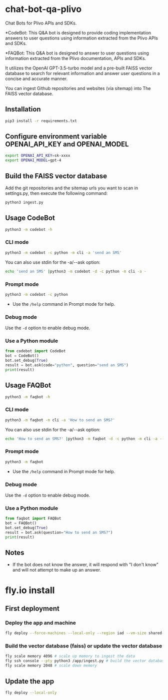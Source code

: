 # chat-bot-qa-plivo
Chat Bots for Plivo APIs and SDKs.

*CodeBot: This Q&A bot is designed to provide coding implementation answers to user questions using information extracted from the Plivo APIs and SDKs. 

*FAQBot: This Q&A bot is designed to answer to user questions using information extracted from the Plivo documentation, APIs and SDKs. 

It utilizes the OpenAI GPT-3.5-turbo model and a pre-built FAISS vector database to search for relevant information and answer user questions in a concise and accurate manner.

You can ingest Github repositories and websites (via sitemap) into The FAISS vector database.

## Installation

```bash
pip3 install -r requirements.txt
```

## Configure environment variable OPENAI_API_KEY and OPENAI_MODEL

```bash
export OPENAI_API_KEY=sk-xxxx
export OPENAI_MODEL=gpt-4
```

## Build the FAISS vector database
Add the git repositories and the sitemap urls you want to scan in settings.py, then execute the following command:
```bash
python3 ingest.py
```

## Usage CodeBot

```bash
python3 -m codebot -h
```

### CLI mode
```bash
python3 -m codebot -c python -m cli -a 'send an SMS'
```

You can also use stdin for the -a/--ask option:
```bash
echo 'send an SMS' |python3 -m codebot -d -c python -m cli -a -
```

### Prompt mode
```bash
python3 -m codebot -c python
```

- Use the `/help` command in Prompt mode for help.

### Debug mode
Use the `-d` option to enable debug mode.

### Use a Python module
```python
from codebot import CodeBot
bot = CodeBot()
bot.set_debug(True)
result = bot.ask(code="python", question="send an SMS")
print(result)
```

## Usage FAQBot

```bash
python3 -m faqbot -h
```

### CLI mode
```bash
python3 -m faqbot -m cli -a 'How to send an SMS?'
```

You can also use stdin for the -a/--ask option:
```bash
echo 'How to send an SMS?' |python3 -m faqbot -d -c python -m cli -a -
```

### Prompt mode
```bash
python3 -m faqbot
```

- Use the `/help` command in Prompt mode for help.

### Debug mode
Use the `-d` option to enable debug mode.

### Use a Python module
```python
from faqbot import FAQBot
bot = FAQBot()
bot.set_debug(True)
result = bot.ask(question="How to send an SMS?")
print(result)
```

## Notes
- If the bot does not know the answer, it will respond with "I don't know" and will not attempt to make up an answer.


# fly.io install

## First deployment
### Deploy the app and machine
```bash
fly deploy --force-machines --local-only --region iad --vm-size shared-cpu-2x
```
### Build the vector database (faiss) or update the vector database
```bash
fly scale memory 4096 # scale up memory to ingest the data
fly ssh console --pty python3 /app/ingest.py # build the vector database
fly scale memory 2048 # scale down memory
```


## Update the app
```bash
fly deploy --local-only
```

